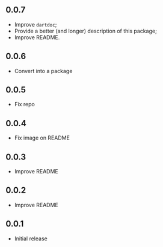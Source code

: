 ## 0.0.7

- Improve `dartdoc`;
- Provide a better (and longer) description of this package;
- Improve README.

## 0.0.6

- Convert into a package

## 0.0.5

- Fix repo

## 0.0.4

- Fix image on README

## 0.0.3

- Improve README

## 0.0.2

- Improve README

## 0.0.1

- Initial release
